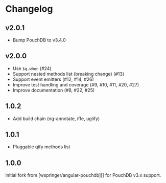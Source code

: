 # Changelog

## v2.0.1

* Bump PouchDB to v3.4.0

## v2.0.0

* Use `$q.when` (#24)
* Support nested methods list (breaking change) (#13)
* Support event emitters (#12, #14, #26)
* Improve test handling and coverage (#9, #10, #11, #20, #27)
* Improve documentation (#8, #22, #25)

## 1.0.2

* Add build chain (ng-annotate, iffe, uglify)

## 1.0.1

* Pluggable qify methods list

## 1.0.0

Initial fork from [wspringer/angular-pouchdb][] for PouchDB v3.x support.

[wspringer/pouchdb]: https://github.com/wspringer/angular-pouchdb
